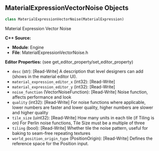 ## MaterialExpressionVectorNoise Objects

```python
class MaterialExpressionVectorNoise(MaterialExpression)
```

Material Expression Vector Noise

**C++ Source:**

- **Module**: Engine
- **File**: MaterialExpressionVectorNoise.h

**Editor Properties:** (see get_editor_property/set_editor_property)

- ``desc`` (str):  [Read-Write] A description that level designers can add (shows in the material editor UI).
- ``material_expression_editor_x`` (int32):  [Read-Write]
- ``material_expression_editor_y`` (int32):  [Read-Write]
- ``noise_function`` (VectorNoiseFunction):  [Read-Write] Noise function, affects performance and look
- ``quality`` (int32):  [Read-Write] For noise functions where applicable, lower numbers are faster and lower quality, higher numbers are slower and higher quality
- ``tile_size`` (uint32):  [Read-Write] How many units in each tile (if Tiling is on)
  For Perlin noise functions, Tile Size must be a multiple of three
- ``tiling`` (bool):  [Read-Write] Whether tile the noise pattern, useful for baking to seam-free repeating textures
- ``world_position_origin_type`` (PositionOrigin):  [Read-Write] Defines the reference space for the Position input.

<a id="unreal.MaterialExpressionVertexColor"></a>